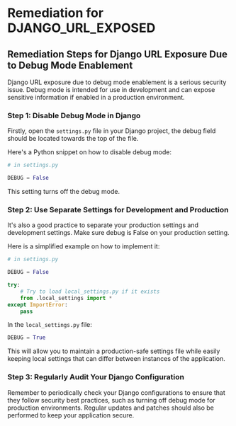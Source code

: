 # Remediation for DJANGO_URL_EXPOSED

## Remediation Steps for Django URL Exposure Due to Debug Mode Enablement

Django URL exposure due to debug mode enablement is a serious security issue. Debug mode is intended for use in development and can expose sensitive information if enabled in a production environment.

### Step 1: Disable Debug Mode in Django

Firstly, open the `settings.py` file in your Django project, the debug field should be located towards the top of the file. 

Here's a Python snippet on how to disable debug mode:

```python
# in settings.py

DEBUG = False
```
This setting turns off the debug mode.

### Step 2: Use Separate Settings for Development and Production

It's also a good practice to separate your production settings and development settings. Make sure debug is False on your production setting.

Here is a simplified example on how to implement it:

```python
# in settings.py

DEBUG = False

try:
    # Try to load local_settings.py if it exists
    from .local_settings import *  
except ImportError:
    pass
```

In the `local_settings.py` file:

```python
DEBUG = True
```
This will allow you to maintain a production-safe settings file while easily keeping local settings that can differ between instances of the application.

### Step 3: Regularly Audit Your Django Configuration

Remember to periodically check your Django configurations to ensure that they follow security best practices, such as turning off debug mode for production environments. Regular updates and patches should also be performed to keep your application secure.